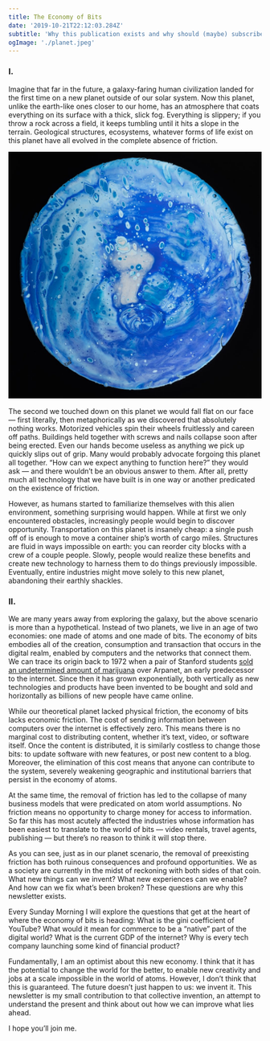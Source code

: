 ```yaml
---
title: The Economy of Bits
date: '2019-10-21T22:12:03.284Z'
subtitle: 'Why this publication exists and why should (maybe) subscribe'
ogImage: './planet.jpeg'
---
```


### I.

Imagine that far in the future, a galaxy-faring human civilization landed for the first time on a new planet outside of our solar system. Now this planet, unlike the earth-like ones closer to our home, has an atmosphere that coats everything on its surface with a thick, slick fog. Everything is slippery; if you throw a rock across a field, it keeps tumbling until it hits a slope in the terrain. Geological structures, ecosystems, whatever forms of life exist on this planet have all evolved in the complete absence of friction.

![](./planet.jpeg)

The second we touched down on this planet we would fall flat on our face — first literally, then metaphorically as we discovered that absolutely nothing works. Motorized vehicles spin their wheels fruitlessly and careen off paths. Buildings held together with screws and nails collapse soon after being erected. Even our hands become useless as anything we pick up quickly slips out of grip. Many would probably advocate forgoing this planet all together. “How can we expect anything to function here?” they would ask — and there wouldn’t be an obvious answer to them. After all, pretty much all technology that we have built is in one way or another predicated on the existence of friction.

However, as humans started to familiarize themselves with this alien environment, something surprising would happen. While at first we only encountered obstacles, increasingly people would begin to discover opportunity. Transportation on this planet is insanely cheap: a single push off of is enough to move a container ship’s worth of cargo miles. Structures are fluid in ways impossible on earth: you can reorder city blocks with a crew of a couple people. Slowly, people would realize these benefits and create new technology to harness them to do things previously impossible. Eventually, entire industries might move solely to this new planet, abandoning their earthly shackles.

### II.

We are many years away from exploring the galaxy, but the above scenario is more than a hypothetical. Instead of two planets, we live in an age of two economies: one made of atoms and one made of bits. The economy of bits embodies all of the creation, consumption and transaction that occurs in the digital realm, enabled by computers and the networks that connect them. We can trace its origin back to 1972 when a pair of Stanford students [sold an undetermined amount of marijuana](https://www.civilized.life/articles/first-thing-sold-on-internet-marijuana/) over Arpanet, an early predecessor to the internet. Since then it has grown exponentially, both vertically as new technologies and products have been invented to be bought and sold and horizontally as billions of new people have came online.

While our theoretical planet lacked physical friction, the economy of bits lacks economic friction. The cost of sending information between computers over the internet is effectively zero. This means there is no marginal cost to distributing content, whether it’s text, video, or software itself. Once the content is distributed, it is similarly costless to change those bits: to update software with new features, or post new content to a blog. Moreover, the elimination of this cost means that anyone can contribute to the system, severely weakening geographic and institutional barriers that persist in the economy of atoms.

At the same time, the removal of friction has led to the collapse of many business models that were predicated on atom world assumptions. No friction means no opportunity to charge money for access to information. So far this has most acutely affected the industries whose information has been easiest to translate to the world of bits — video rentals, travel agents, publishing — but there’s no reason to think it will stop there.

As you can see, just as in our planet scenario, the removal of preexisting friction has both ruinous consequences and profound opportunities. We as a society are currently in the midst of reckoning with both sides of that coin. What new things can we invent? What new experiences can we enable? And how can we fix what’s been broken? These questions are why this newsletter exists.

Every Sunday Morning I will explore the questions that get at the heart of where the economy of bits is heading: What is the gini coefficient of YouTube? What would it mean for commerce to be a “native” part of the digital world? What is the current GDP of the internet? Why is every tech company launching some kind of financial product?

Fundamentally, I am an optimist about this new economy. I think that it has the potential to change the world for the better, to enable new creativity and jobs at a scale impossible in the world of atoms. However, I don’t think that this is guaranteed. The future doesn’t just happen to us: we invent it. This newsletter is my small contribution to that collective invention, an attempt to understand the present and think about out how we can improve what lies ahead.

I hope you’ll join me.
